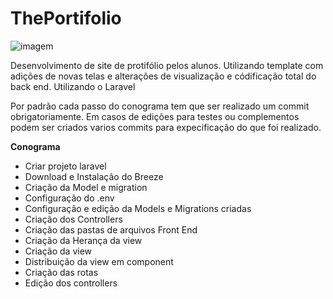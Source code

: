 # ThePortifolio

![imagem](https://lexica-serve-encoded-images2.sharif.workers.dev/full_jpg/5b068f06-57f8-4243-9244-6bbe0e9bd31f)

<p>Desenvolvimento de site de protifólio pelos alunos. Utilizando template com adições de novas telas e alterações de visualização e códificação total do back end. Utilizando o Laravel</p>
<p>Por padrão cada passo do conograma tem que ser realizado um commit obrigatoriamente. Em casos de edições para testes ou complementos podem ser criados varios commits para expecificação do que foi realizado.</p>

<strong>Conograma</strong>
<ul>
  <li>Criar projeto laravel</li>
  <li>Download e Instalação do Breeze</li>
  <li>Criação da Model e migration</li>
  <li>Configuração do .env</li>
  <li>Configuração e edição da Models e Migrations criadas</li>
  <li>Criação dos Controllers</li>
  <li>Criação das pastas de arquivos Front End</li>
  <li>Criação da Herança da view</li>
  <li>Criação da view</li>
  <li>Distribuição da view em component</li>
  <li>Criação das rotas</li>
  <li>Edição dos controllers</li>

</ul>
